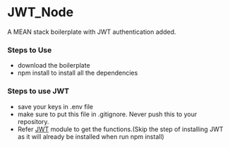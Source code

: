 # JWT_Node

A MEAN stack boilerplate with JWT authentication added.

### Steps to Use

* download the boilerplate
* npm install to install all the dependencies

### Steps to use JWT

* save your keys in .env file
* make sure to put this file in .gitignore. Never push this to your repository.
* Refer [JWT](https://github.com/auth0/node-jsonwebtoken)  module to get the functions.(Skip the step of installing JWT as it will already be installed when run npm install)
